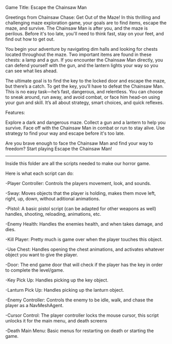 Game Title: Escape the Chainsaw Man

Greetings from Chainsaw Chase: Get Out of the Maze! In this thrilling and challenging maze exploration game,
your goals are to find items, escape the maze, and survive. The Chainsaw Man is after you, and the maze is perilous.
Before it's too late, you'll need to think fast, stay on your feet, and find out how to get out.

You begin your adventure by navigating dim halls and looking for chests located throughout the maze. 
Two important items are found in these chests: a lamp and a gun. If you encounter the Chainsaw Man directly, 
you can defend yourself with the gun, and the lantern lights your way so you can see what lies ahead. 

The ultimate goal is to find the key to the locked door and escape the maze, but there’s a catch. 
To get the key, you’ll have to defeat the Chainsaw Man. This is no easy task—he’s fast, dangerous, and relentless. 
You can choose to sneak around, run away, and avoid combat, or face him head-on using your gun and skill. 
It’s all about strategy, smart choices, and quick reflexes.

Features:

Explore a dark and dangerous maze.
Collect a gun and a lantern to help you survive.
Face off with the Chainsaw Man in combat or run to stay alive.
Use strategy to find your way and escape before it's too late.

Are you brave enough to face the Chainsaw Man and find your way to freedom?
Start playing Escape the Chainsaw Man!


-----------------------------------------------------------------------------------------------------------------------------------------


Inside this folder are all the scripts needed to make our horror game.

Here is what each script can do:

-Player Controller: Controls the players movement, look, and sounds.

-Sway: Moves objects that the player is holding, makes them move 
       left, right, up, down, without aditional animations.

-Pistol: A basic pistol script (can be adapted for other weapons
	 as well) handles, shooting, reloading, animations, etc.

-Enemy Health: Handles the enemies health, and when takes damage, and
	       dies.

-Kill Player: Pretty much is game over when the player touches this
	      object.

-Use Chest: Handles opening the chest animations, and activates
	    whatever object you want to give the player.

-Door: The end game door that will check if the player has the 
       key in order to complete the level/game.

-Key Pick Up: Handles picking up the key object.

-Lanturn Pick Up: Handles picking up the lanturn object.

-Enemy Controller: Controls the enemy to be idle, walk, and chase the player
		   as a NavMeshAgent.

-Cursor Control: The player controller locks the mouse cursor, this script
		 unlocks it for the main menu, and death screens

-Death Main Menu: Basic menus for restarting on death or starting the game.
